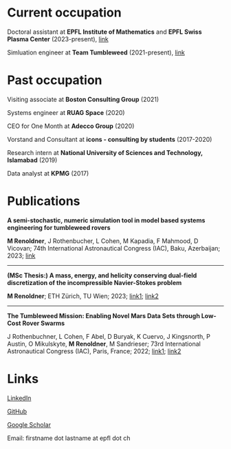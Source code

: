 <head>
<meta name="google-site-verification" content="ruOBcOn1XgWB3kz3N4Mym7lNwkgxqcFxM-pc9VEJmYs" />
</head>




  

# Current occupation

Doctoral assistant at **EPFL Institute of Mathematics** and **EPFL Swiss Plasma Center** (2023-present), [link](https://people.epfl.ch/markus.renoldner/)

Simluation engineer at **Team Tumbleweed** (2021-present), [link](https://www.teamtumbleweed.eu/)

# Past occupation


Visiting associate at **Boston Consulting Group** (2021)

Systems engineer at **RUAG Space** (2020)

CEO for One Month at **Adecco Group** (2020)

Vorstand and Consultant at **icons - consulting by students** (2017-2020)

Research intern at **National University of Sciences and Technology, Islamabad** (2019)

Data analyst at **KPMG** (2017)



# Publications


**A semi-stochastic, numeric simulation tool in model based systems engineering for tumbleweed rovers**

**M Renoldner**, J Rothenbucher, L Cohen, M Kapadia, F Mahmood, D Vicovan; 74th International Astronautical Congress (IAC), Baku, Azerbaijan; 2023; [link](https://iafastro.directory/iac/paper/id/77760/abstract-pdf/IAC-23,D1,4A,11,x77760.brief.pdf?2023-09-14.18:16:05)


-------------------


**(MSc Thesis:) A mass, energy, and helicity conserving dual-field discretization of the incompressible Navier-Stokes problem**

**M Renoldner**; ETH Zürich, TU Wien; 2023; [link1](https://people.math.ethz.ch/~hiptmair/StudentProjects/Renoldner.Markus/MScThesis.pdf); [link2](https://repositum.tuwien.at/handle/20.500.12708/177634)


-------------------

**The Tumbleweed Mission: Enabling Novel Mars Data Sets through Low-Cost Rover Swarms**

J Rothenbuchner, L Cohen, F Abel, D Buryak, K Cuervo, J Kingsnorth, P Austin, O Mikulskyte, **M Renoldner**, M Sandrieser; 73rd International Astronautical Congress (IAC), Paris, France; 2022; [link1](https://www.teamtumbleweed.eu/development/wp-content/uploads/2022/10/IAC-22A3IPx72458.pdf); [link2](https://iafastro.directory/iac/paper/id/72458/abstract-pdf/IAC-22,A3,IP,45,x72458.brief.pdf?2022-04-05.09:45:14)




# Links

[LinkedIn](https://www.linkedin.com/in/markusrenoldner)

[GitHub](https://github.com/markusrenoldner)

[Google Scholar](https://scholar.google.com/citations?user=UB47bUEAAAA) 

Email: firstname dot lastname at epfl dot ch

